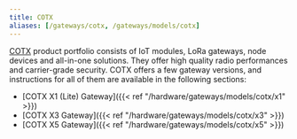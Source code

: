 ```yaml
---
title: COTX
aliases: [/gateways/cotx, /gateways/models/cotx]
---
```


[COTX](https://www.cotxnetworks.com/) product portfolio consists of IoT modules, LoRa gateways, node devices and all-in-one solutions. They offer high quality radio performances and carrier-grade security. COTX offers a few gateway versions, and instructions for all of them are available in the following sections:

- [COTX X1 (Lite) Gateway]({{< ref "/hardware/gateways/models/cotx/x1" >}})
- [COTX X3 Gateway]({{< ref "/hardware/gateways/models/cotx/x3" >}})
- [COTX X5 Gateway]({{< ref "/hardware/gateways/models/cotx/x5" >}})
